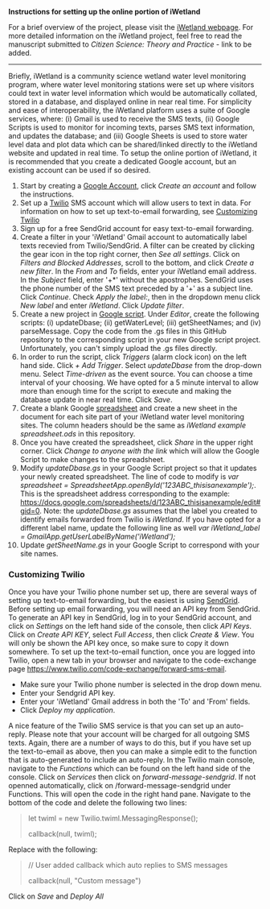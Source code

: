 **Instructions for setting up the online portion of iWetland**

For a brief overview of the project, please visit the [iWetland webpage](http://ecohydrology.mcmaster.ca/iwetland.html). For more detailed information on the iWetland project, feel free to read the manuscript submitted to *Citizen Science: Theory and Practice* - link to be added.

---

Briefly, iWetland is a community science wetland water level monitoring program, where water level monitoring stations were set up where visitors could text in water level information which would be automatically collated, stored in a database, and displayed online in near real time. For simplicity and ease of interoperability, the iWetland platform uses a suite of Google services, where: (i) Gmail is used to receive the SMS texts, (ii) Google Scripts is used to monitor for incoming texts, parses SMS text information, and updates the database; and (iii) Google Sheets is used to store water level data and plot data which can be shared/linked directly to the iWetland website and updated in real time. To setup the online portion of iWetland, it is recommended that you create a dedicated Google account, but an existing account can be used if so desired.

1. Start by creating a [Google Account](https://www.google.com/account/about/), click *Create an account* and follow the instructions.
2. Set up a [Twilio](https://www.twilio.com/sms) SMS account which will allow users to text in data. For information on how to set up text-to-email forwarding, see [Customizing Twilio](#customizing-twilio)
3. Sign up for a free SendGrid account for easy text-to-email forwarding.
4. Create a filter in your 'iWetland' Gmail account to automatically label texts recevied from Twilio/SendGrid. A filter can be created by clicking the gear icon in the top right corner, then *See all settings*. Click on *Filters and Blocked Addresses*, scroll to the bottom, and click *Create a new filter*. In the *From* and *To* fields, enter your iWetland email address. In the *Subject* field, enter '+\*' without the apostrophes. SendGrid uses the phone number of the SMS text preceded by a '+' as a subject line. Click *Continue*. Check *Apply the label:*, then in the dropdown menu click *New label* and enter *iWetland*. Click *Update filter*.
5. Create a new project in [Google script](https://script.google.com/home). Under *Editor*, create the following scripts: (i) updateDbase; (ii) getWaterLevel; (iii) getSheetNames; and (iv) parseMessage. Copy the code from the .gs files in this GitHub repository to the corresponding script in your new Google script project. Unfortunately, you can't simply upload the .gs files directly.
6. In order to run the script, click *Triggers* (alarm clock icon) on the left hand side. Click *+ Add Trigger*. Select *updateDbase* from the drop-down menu. Select *Time-driven* as the event source. You can choose a time interval of your choosing. We have opted for a 5 minute interval to allow more than enough time for the script to execute and making the database update in near real time. Click *Save*.
7. Create a blank Google [spreadsheet](https://docs.google.com/spreadsheets) and create a new sheet in the document for each site part of your iWetland water level monitoring sites. The column headers should be the same as *iWetland example spreadsheet.ods* in this repository.
8. Once you have created the spreadsheet, click *Share* in the upper right corner. Click *Change to anyone with the link* which will allow the Google Script to make changes to the spreadsheet.
9. Modify *updateDbase.gs* in your Google Script project so that it updates your newly created spreadsheet. The line of code to modify is *var spreadsheet = SpreadsheetApp.openById('123ABC_thisisanexample');*. This is the spreadsheet address corresponding to the example: https://docs.google.com/spreadsheets/d/123ABC_thisisanexample/edit#gid=0. Note: the *updateDbase.gs* assumes that the label you created to identify emails forwarded from Twilio is *iWetland*. If you have opted for a different label name, update the following line as well *var iWetland_label = GmailApp.getUserLabelByName('iWetland');*
10. Update *getSheetName.gs* in your Google Script to correspond with your site names.


### Customizing Twilio
Once you have your Twilio phone number set up, there are several ways of setting up text-to-email forwarding, but the easiest is using [SendGrid](https://sendgrid.com/). Before setting up email forwarding, you will need an API key from SendGrid. To generate an API key in SendGrid, log in to your SendGrid account, and click on *Settings* on the left hand side of the console, then click *API Keys*. Click on *Create API KEY*, select *Full Access*, then click *Create & View*. You will only be shown the API key once, so make sure to copy it down somewhere. To set up the text-to-email function, once you are logged into Twilio, open a new tab in your browser and navigate to the code-exchange page https://www.twilio.com/code-exchange/forward-sms-email.
- Make sure your Twilio phone number is selected in the drop down menu. 
- Enter your Sendgrid API key.
- Enter your 'iWetland' Gmail address in both the 'To' and 'From' fields.
- Click *Deploy my application*.

A nice feature of the Twilio SMS service is that you can set up an auto-reply. Please note that your account will be charged for all outgoing SMS texts. Again, there are a number of ways to do this, but if you have set up the text-to-email as above, then you can make a simple edit to the function that is auto-generated to include an auto-reply. In the Twilio main console, navigate to the *Functions* which can be found on the left hand side of the console. Click on *Services* then click on *forward-message-sendgrid*. If not openned automatically, click on /forward-message-sendgrid under Functions. This will open the code in the right hand pane. Navigate to the bottom of the code and delete the following two lines:
>let twiml = new Twilio.twiml.MessagingResponse();
>
>callback(null, twiml);

Replace with the following:

>// User added callback which auto replies to SMS messages
>
>callback(null, "Custom message")

Click on *Save* and *Deploy All*
